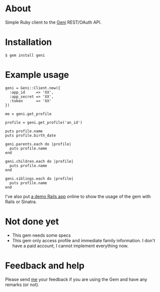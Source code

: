 # About

Simple Ruby client to the [Geni](http://www.geni.com) REST/OAuth API.

# Installation

    $ gem install geni

# Example usage

    geni = Geni::Client.new({
      :app_id     => 'XX',
      :app_secret => 'XX',
      :token      => 'XX'
    })

    me = geni.get_profile
    
    profile = geni.get_profile('an_id')
    
    puts profile.name
    puts profile.birth_date
    
    geni.parents.each do |profile|
      puts profile.name
    end
    
    geni.children.each do |profile|
      puts profile.name
    end
    
    geni.siblings.each do |profile|
      puts profile.name
    end

I've also put [a demo Rails app](https://github.com/aurels/geni-rails-example) online to show the usage of the gem with Rails or Sinatra.

# Not done yet

+ This gem needs some specs
+ This gem only access profile and immediate family information.  I don't have a paid account, I cannot implement everything now.

# Feedback and help

Please send [me](http://aurelien.malisart.be) your feedback if you are using the Gem and have any remarks (or not).